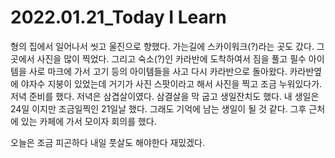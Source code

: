 # 2022.01.21_Today I Learn

형의 집에서 일어나서 씻고 울진으로 향했다. 가는길에 스카이워크(?)라는 곳도 갔다. 그곳에서 사진을 많이 찍었다. 그리고 숙소(?)인 카라반에 도착하여서 짐을 풀고 필수 아이템을 사로 마크에 가서 고기 등의 아이템들을 사고 다시 카라반으로 돌아왔다. 카라반옆에 야자수 지붕이 있었는데 거기가 사진 스팟이라고 해서 사진을 찍고 조금 누워있다가. 저녁 준비를 했다. 저녁은 삼겹살이였다. 삼결살을 막 굽고 생일잔치도 했다. 내 생일은 24일 이지만 조금일찍인 21일날 했다. 그래도 기억에 남는 생일이 될 것 같다. 그후 근처에 있는 카페에 가서 모이자 회의를 했다.

오늘은 조금 피곤하다 내일 풋살도 해야한다 재밌겠다. 